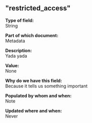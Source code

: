 ## "restricted_access"

**Type of field:**  
String  

**Part of which document:**  
Metadata

**Description:**  
Yada yada  

**Value:**  
None

**Why do we have this field:**  
Because it tells us something important  

**Populated by whom and when:**  
Note  

**Updated where and when:**  
Never
